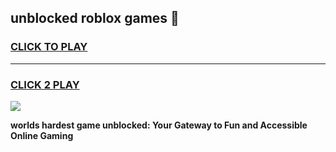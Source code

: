 
## unblocked roblox games 👋
<h3>
<a href="https://premium.freeplayer.one?title=unblocked_roblox_games&ref=13F">CLICK TO PLAY</a></h3>
<hr>

<h3>
<a href="https://premium.freeplayer.one?title=unblocked_roblox_games&ref=13F">CLICK 2 PLAY</a>
  
</h3>

<a href="https://premium.freeplayer.one?title=unblocked_roblox_games&ref=12F/"><img src="https://clearcache.store/games.png"></a>


**worlds hardest game unblocked: Your Gateway to Fun and Accessible Online Gaming**
